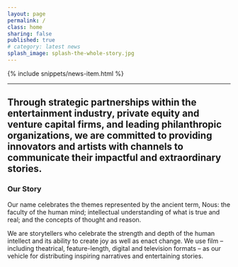 ```yaml
---
layout: page
permalink: /
class: home
sharing: false
published: true
# category: latest news
splash_image: splash-the-whole-story.jpg
---
```

{% include snippets/news-item.html %}

---

## Through strategic partnerships within the entertainment industry, private equity and venture capital firms, and leading philanthropic organizations, we are committed to providing innovators and artists with channels to communicate their impactful and extraordinary stories.

### Our Story                      

Our name celebrates the themes represented by the ancient term, Nous: the faculty of the human mind; intellectual understanding of what is true and real; and the concepts of thought and reason.  

We are storytellers who celebrate the strength and depth of the human intellect and its ability to create joy as well as enact change. We use film – including theatrical, feature-length, digital and television formats – as our vehicle for distributing inspiring narratives and entertaining stories.
